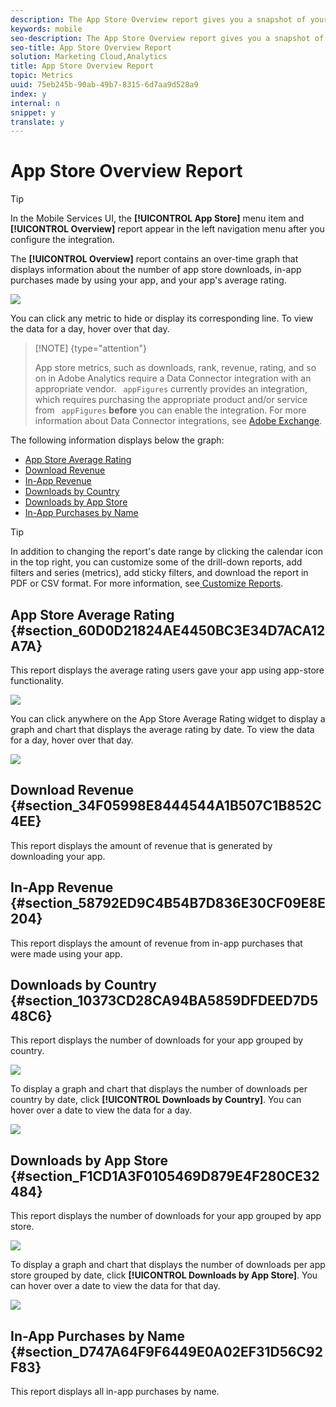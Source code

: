 ```yaml
---
description: The App Store Overview report gives you a snapshot of your app store metrics, including the number of downloads, in-app purchases, app store average rating, download revenue, in-app revenue, downloads by country, downloads by app store, and in-app purchases by name.
keywords: mobile
seo-description: The App Store Overview report gives you a snapshot of your app store metrics, including the number of downloads, in-app purchases, app store average rating, download revenue, in-app revenue, downloads by country, downloads by app store, and in-app purchases by name.
seo-title: App Store Overview Report
solution: Marketing Cloud,Analytics
title: App Store Overview Report
topic: Metrics
uuid: 75eb245b-90ab-49b7-8315-6d7aa9d528a9
index: y
internal: n
snippet: y
translate: y
---
```


# App Store Overview Report


>[!TIP]
>
>In the Mobile Services UI, the **[!UICONTROL  App Store]** menu item and **[!UICONTROL  Overview]** report appear in the left navigation menu after you configure the integration. 



The **[!UICONTROL  Overview]** report contains an over-time graph that displays information about the number of app store downloads, in-app purchases made by using your app, and your app's average rating. 

![](assets/app_store_metrics.png) 

You can click any metric to hide or display its corresponding line. To view the data for a day, hover over that day. 


>[!NOTE] {type="attention"}
>
>App store metrics, such as downloads, rank, revenue, rating, and so on in Adobe Analytics require a Data Connector integration with an appropriate vendor. ` appFigures` currently provides an integration, which requires purchasing the appropriate product and/or service from ` appFigures` **before** you can enable the integration. For more information about Data Connector integrations, see [ Adobe Exchange](https://www.adobeexchange.com/experiencecloud.html). 



The following information displays below the graph: 

* [ App Store Average Rating](../usage/c_app_store_store_performance.md#section_60D0D21824AE4450BC3E34D7ACA12A7A)
* [ Download Revenue](../usage/c_app_store_store_performance.md#section_34F05998E8444544A1B507C1B852C4EE)
* [ In-App Revenue](../usage/c_app_store_store_performance.md#section_58792ED9C4B54B7D836E30CF09E8E204)
* [ Downloads by Country](../usage/c_app_store_store_performance.md#section_10373CD28CA94BA5859DFDEED7D548C6)
* [ Downloads by App Store](../usage/c_app_store_store_performance.md#section_F1CD1A3F0105469D879E4F280CE32484)
* [ In-App Purchases by Name](../usage/c_app_store_store_performance.md#section_D747A64F9F6449E0A02EF31D56C92F83)

>[!TIP]
>
>In addition to changing the report's date range by clicking the calendar icon in the top right, you can customize some of the drill-down reports, add filters and series (metrics), add sticky filters, and download the report in PDF or CSV format. For more information, see[ Customize Reports](../usage/reports_customize/reports_customize.md#concept_ED099E16594044E69FFD91829F436907). 



## App Store Average Rating {#section_60D0D21824AE4450BC3E34D7ACA12A7A}

This report displays the average rating users gave your app using app-store functionality. 

![](assets/app_store_rating.png) 

You can click anywhere on the App Store Average Rating widget to display a graph and chart that displays the average rating by date. To view the data for a day, hover over that day. 

![](assets/app_store_downloads_detail.png) 

## Download Revenue {#section_34F05998E8444544A1B507C1B852C4EE}

This report displays the amount of revenue that is generated by downloading your app. 

## In-App Revenue {#section_58792ED9C4B54B7D836E30CF09E8E204}

This report displays the amount of revenue from in-app purchases that were made using your app. 

## Downloads by Country {#section_10373CD28CA94BA5859DFDEED7D548C6}

This report displays the number of downloads for your app grouped by country. 

![](assets/country.png) 

To display a graph and chart that displays the number of downloads per country by date, click **[!UICONTROL  Downloads by Country]**. You can hover over a date to view the data for a day. 

![](assets/downloads_by_country.png) 

## Downloads by App Store {#section_F1CD1A3F0105469D879E4F280CE32484}

This report displays the number of downloads for your app grouped by app store. 

![](assets/app_store.png) 

To display a graph and chart that displays the number of downloads per app store grouped by date, click **[!UICONTROL  Downloads by App Store]**. You can hover over a date to view the data for that day. 

![](assets/app_store_downloads_detail.png) 

## In-App Purchases by Name {#section_D747A64F9F6449E0A02EF31D56C92F83}

This report displays all in-app purchases by name. 
